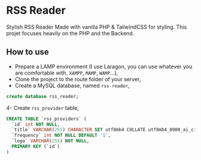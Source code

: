 # RSS Reader

Stylish RSS Reader Made with vanilla PHP & TailwindCSS for styling.
This projet focuses heavily on the PHP and the Backend.

## How to use
- Prepare a LAMP environment (I use Laragon, you can use whatever you are comfortable with. `XAMPP`, `MAMP`, `WAMP`...),
- Clone the project to the route folder of your server,
- Create a MySQL database, named `rss-reader`,
```sql
create database rss_reader;
```
4- Create `rss_provider` table,
```sql
CREATE TABLE `rss_providers` (
  `id` int NOT NULL,
  `title` VARCHAR(255) CHARACTER SET utf8mb4 COLLATE utf8mb4_0900_ai_ci NOT NULL,
  `frequency` int NOT NULL DEFAULT '1',
  `logo` VARCHAR(255) NOT NULL,
  PRIMARY KEY (`id`)
)
```